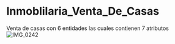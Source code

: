 # Inmoblilaria_Venta_De_Casas
Venta de casas con 6 entidades las cuales contienen 7 atributos
  ![IMG_0242](https://github.com/user-attachments/assets/cb009dbd-854e-4cf1-a99f-3d80d9d0aab1)
